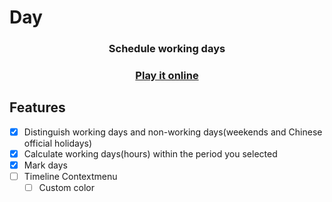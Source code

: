# Day

<h3 align="center">Schedule working days</h3>
<h3 align="center">
  <a href="https://day.kric.cc">Play it online</a>
</h3>

## Features

- [x] Distinguish working days and non-working days(weekends and Chinese official holidays)
- [x] Calculate working days(hours) within the period you selected
- [x] Mark days
- [ ] Timeline Contextmenu
  - [ ] Custom color
